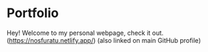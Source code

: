# Portfolio
Hey! Welcome to my personal webpage, check it out.
(https://nosfuratu.netlify.app/)
(also linked on main GitHub profile)
